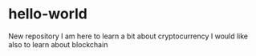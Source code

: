 # hello-world
New repository
I am here to learn a bit about cryptocurrency
I would like also to learn about blockchain
